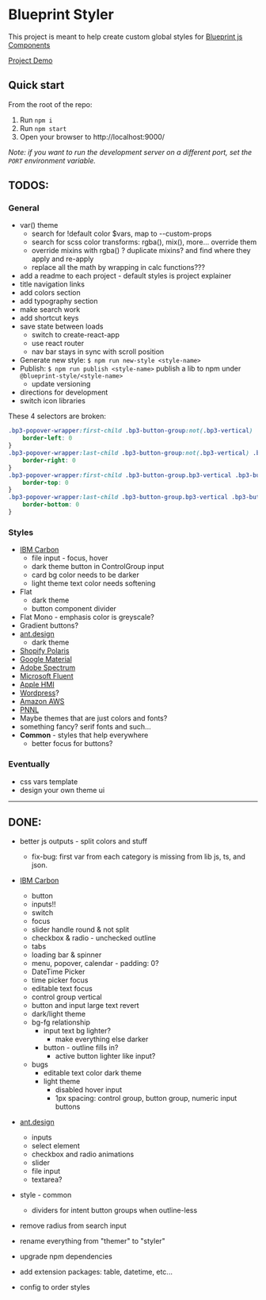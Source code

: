 # Blueprint Styler

This project is meant to help create custom global styles for [Blueprint js Components](https://blueprintjs.com/docs/)

[Project Demo](https://stash.pnnl.gov/pages/UXRSRC/blueprint-styler/master/browse/dist/index.html)

## Quick start

From the root of the repo:

1. Run `npm i`
1. Run `npm start`
1. Open your browser to http://localhost:9000/

*Note: if you want to run the development server on a different port, set the `PORT` environment variable.*


## TODOS:

### General
- var() theme
  - search for !default color $vars, map to --custom-props
  - search for scss color transforms: rgba(), mix(), more... override them
  - override mixins with rgba() ? duplicate mixins? and find where they apply and re-apply
  - replace all the math by wrapping in calc functions???
- add a readme to each project - default styles is project explainer
- title navigation links
- add colors section
- add typography section
- make search work
- add shortcut keys
- save state between loads
  - switch to create-react-app
  - use react router
  - nav bar stays in sync with scroll position
- Generate new style: `$ npm run new-style <style-name>`
- Publish: `$ npm run publish <style-name>` publish a lib to npm under `@blueprint-style/<style-name>`
  - update versioning
- directions for development
- switch icon libraries

These 4 selectors are broken:
```css
.bp3-popover-wrapper:first-child .bp3-button-group:not(.bp3-vertical) .bp3-button[class*=bp3-intent-],>.bp3-button-group:not(.bp3-vertical) .bp3-button[class*=bp3-intent-]:first-child {
    border-left: 0
}
.bp3-popover-wrapper:last-child .bp3-button-group:not(.bp3-vertical) .bp3-button[class*=bp3-intent-],>.bp3-button-group:not(.bp3-vertical) .bp3-button[class*=bp3-intent-]:last-child {
    border-right: 0
}
.bp3-popover-wrapper:first-child .bp3-button-group.bp3-vertical .bp3-button[class*=bp3-intent-],>.bp3-button-group.bp3-vertical .bp3-button[class*=bp3-intent-]:first-child {
    border-top: 0
}
.bp3-popover-wrapper:last-child .bp3-button-group.bp3-vertical .bp3-button[class*=bp3-intent-],>.bp3-button-group.bp3-vertical .bp3-button[class*=bp3-intent-]:last-child {
    border-bottom: 0
}
```

### Styles
- [IBM Carbon](https://www.carbondesignsystem.com/components/overview)
  - file input - focus, hover
  - dark theme button in ControlGroup input
  - card bg color needs to be darker
  - light theme text color needs softening
- Flat
  - dark theme
  - button component divider
- Flat Mono - emphasis color is greyscale?
- Gradient buttons?
- [ant.design](https://ant.design/components/overview/)
  - dark theme
- [Shopify Polaris](https://polaris.shopify.com/components/actions/button#navigation)
- [Google Material](https://material.io/components)
- [Adobe Spectrum](https://spectrum.adobe.com/)
- [Microsoft Fluent](https://developer.microsoft.com/en-us/fluentui#/controls/web)
- [Apple HMI](https://developer.apple.com/design/human-interface-guidelines/)
- [Wordpress](https://make.wordpress.org/design/)?
- [Amazon AWS](https://abduzeedo.com/amazon-web-services-design-system)
- [PNNL](https://forge.pnl.gov/standards/)
- Maybe themes that are just colors and fonts?
- something fancy? serif fonts and such...
- **Common** - styles that help everywhere
  - better focus for buttons?

### Eventually
- css vars template
- design your own theme ui

----

## DONE:
- better js outputs - split colors and stuff
  - fix-bug: first var from each category is missing from lib js, ts, and json.

- [IBM Carbon](https://www.carbondesignsystem.com/components/overview)
  - button
  - inputs!!
  - switch
  - focus
  - slider handle round & not split
  - checkbox & radio - unchecked outline
  - tabs
  - loading bar & spinner
  - menu, popover, calendar - padding: 0?
  - DateTime Picker
  - time picker focus
  - editable text focus
  - control group vertical
  - button and input large text revert
  - dark/light theme
  - bg-fg relationship
    - input text bg lighter?
      - make everything else darker
    - button - outline fills in?
      - active button lighter like input?
  - bugs
    - editable text color dark theme
    - light theme
      - disabled hover input
      - 1px spacing: control group, button group, numeric input buttons

- [ant.design](https://ant.design/components/overview/)
  - inputs
  - select element
  - checkbox and radio animations
  - slider
  - file input
  - textarea?
- style - common
  - dividers for intent button groups when outline-less
- remove radius from search input
- rename everything from "themer" to "styler"
- upgrade npm dependencies
- add extension packages: table, datetime, etc...
- config to order styles
